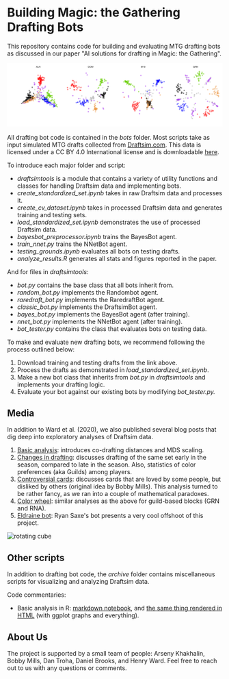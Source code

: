 Building Magic: the Gathering Drafting Bots
========================================

This repository contains code for building and evaluating MTG drafting bots as discussed in our paper "AI solutions for drafting in Magic: the Gathering".

![Visual profiles of 4 MtG sets](bots/output_files/all_footprints.svg)

All drafting bot code is contained in the *bots* folder. Most scripts take as input simulated MTG drafts collected from [Draftsim.com](http://draftsim.com). This data is licensed under a CC BY 4.0 International license and is downloadable [here](https://draftsim.com/draft-data/).

To introduce each major folder and script:

- *draftsimtools* is a module that contains a variety of utility functions and classes for handling Draftsim data and implementing bots.
- *create_standardized_set.ipynb* takes in raw Draftsim data and processes it.
- *create_cv_dataset.ipynb* takes in processed Draftsim data and generates training and testing sets. 
- *load_standardized_set.ipynb* demonstrates the use of processed Draftsim data. 
- *bayesbot_preprocessor.ipynb* trains the BayesBot agent.
- *train_nnet.py* trains the NNetBot agent. 
- *testing_grounds.ipynb* evaluates all bots on testing drafts.  
- *analyze_results.R* generates all stats and figures reported in the paper. 

And for files in *draftsimtools*:

- *bot.py* contains the base class that all bots inherit from. 
- *random_bot.py* implements the Randombot agent. 
- *raredraft_bot.py* implements the RaredraftBot agent. 
- *classic_bot.py* implements the DraftsimBot agent. 
- *bayes_bot.py* implements the BayesBot agent (after training). 
- *nnet_bot.py* implements the NNetBot agent (after training). 
- *bot_tester.py* contains the class that evaluates bots on testing data.

To make and evaluate new drafting bots, we recommend following the process outlined below:

1. Download training and testing drafts from the link above.
2. Process the drafts as demonstrated in *load_standardized_set.ipynb*.
3. Make a new bot class that inherits from *bot.py* in *draftsimtools* and implements your drafting logic. 
4. Evaluate your bot against our existing bots by modifying *bot_tester.py.*

## Media

In addition to Ward et al. (2020), we also published several blog posts that dig deep into exploratory analyses of Draftsim data. 

1. [Basic analysis](https://draftsim.com/blog/draft-data-analysis/): introduces co-drafting distances and MDS scaling.
2. [Changes in drafting](https://draftsim.com/blog/m19-format-evolution/): discusses drafting of the same set early in the season, compared to late  in the season. Also, statistics of color preferences (aka Guilds) among players.
3. [Controversial cards](https://draftsim.com/blog/guilds-of-ravnica-first-look/): discusses cards that are loved by some people, but disliked by others (original idea by Bobby Mills). This analysis turned to be rather fancy, as we ran into a couple of mathematical paradoxes.
4. [Color wheel](https://draftsim.com/blog/ravnica-allegiance-first-look/): similar analyses as the above for guild-based blocks (GRN and RNA).
5. [Eldraine bot](https://draftsim.com/ryan-saxe-bot-model/): Ryan Saxe's bot presents a very cool offshoot of this project. 

![rotating cube](https://draftsim.com/wp-content/uploads/2018/08/rotating-m19-cube.gif)

## Other scripts

In addition to drafting bot code, the *archive* folder contains miscellaneous scripts for visualizing and analyzing Draftsim data. 

Code commentaries:

* Basic analysis in R: [markdown notebook](Arseny/writeup_intro.Rmd), and [the same thing rendered in HTML](http://htmlpreview.github.io/?https://github.com/khakhalin/MTG/blob/master/Arseny/writeup_intro.nb.html) (with ggplot graphs and everything).

## About Us

The project is supported by a small team of people: Arseny Khakhalin, Bobby Mills, Dan Troha, Daniel Brooks, and Henry Ward. Feel free to reach out to us with any questions or comments.  
